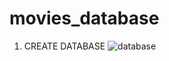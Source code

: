 # movies_database
1. CREATE DATABASE
![database](https://drive.google.com/file/d/15duRoX5_7s7R5zWOHroeQng2_NmfKdcy/view?usp=sharing)
